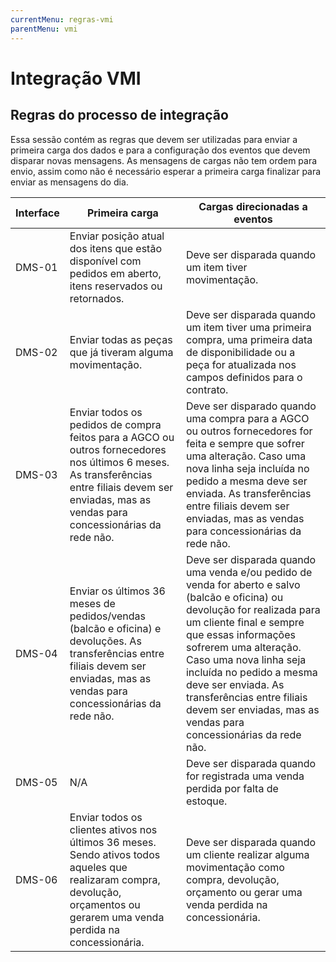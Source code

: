```yaml
---
currentMenu: regras-vmi
parentMenu: vmi
---
```


# Integração VMI

## Regras do processo de integração
Essa sessão contém as regras que devem ser utilizadas para enviar a primeira carga dos dados e para a configuração dos eventos que devem disparar novas mensagens.
As mensagens de cargas não tem ordem para envio, assim como não é necessário esperar a primeira carga finalizar para enviar as mensagens do dia.
 
|Interface|Primeira carga|Cargas direcionadas a eventos|
|---------|--------------|-----------------------------|
|DMS-01|	Enviar posição atual dos itens que estão disponível com pedidos em aberto, itens reservados ou retornados. |	Deve ser disparada quando um item tiver movimentação.|
|DMS-02	|Enviar todas as peças que já tiveram alguma movimentação.|	Deve ser disparada quando um item tiver uma primeira compra, uma primeira data de disponibilidade ou a peça for atualizada nos campos definidos para o contrato.|
|DMS-03	|Enviar todos os pedidos de compra feitos para a AGCO ou outros fornecedores nos últimos 6 meses. As transferências entre filiais devem ser enviadas, mas as vendas para concessionárias da rede não.|	Deve ser disparado quando uma compra para a AGCO ou outros fornecedores for feita e sempre que sofrer uma alteração. Caso uma nova linha seja incluída no pedido a mesma deve ser enviada. As transferências entre filiais devem ser enviadas, mas as vendas para concessionárias da rede não.|
|DMS-04|	Enviar os últimos 36 meses de pedidos/vendas (balcão e oficina) e devoluções. As transferências entre filiais devem ser enviadas, mas as vendas para concessionárias da rede não.	|Deve ser disparada quando uma venda e/ou pedido de venda for aberto e salvo (balcão e oficina) ou devolução for realizada para um cliente final e sempre que essas informações sofrerem uma alteração. Caso uma nova linha seja incluída no pedido a mesma deve ser enviada. As transferências entre filiais devem ser enviadas, mas as vendas para concessionárias da rede não.|
|DMS-05|	N/A|	Deve ser disparada quando for registrada uma venda perdida por falta de estoque.|
|DMS-06|	Enviar todos os clientes ativos nos últimos 36 meses. Sendo ativos todos aqueles que realizaram compra, devolução, orçamentos ou gerarem uma venda perdida na concessionária.	|Deve ser disparada quando um cliente realizar alguma movimentação como compra, devolução, orçamento ou gerar uma venda perdida na concessionária.|
